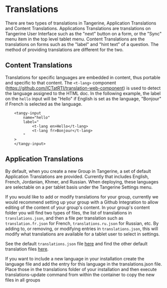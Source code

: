 # Translations

There are two types of translations in Tangerine, Application Translations and Content Translations. Applications Translations are translations on Tangerine User Interface such as the "next" button on a form, or the "Sync" menu item in the top level tablet menu. Content Translations are the translations on forms such as the "label" and "hint text" of a question. The method of providing translations are different for the two.

## Content Translations
Translations for specific languages are embedded in content, thus portable and specific to that content. The `<t-lang>` component (https://github.com/ICTatRTI/translation-web-component) is used to detect the language assigned to the HTML doc. In the following example, the label on the `hello` input will be "Hello" if English is set as the language, "Bonjour" if French is selected as the language.

```
	<tangy-input 
		name="hello"
		label="
			<t-lang en>Hello</t-lang>
			<t-lang fr>Bonjour</t-lang>
		"
	>
	</tangy-input>
```

## Application Translations
By default, when you create a new Group in Tangerine, a set of default Application Translations are provided. Currently that includes English, French, Jordanian, Khmer, and Russian. When deploying, these languages are selectable on a per tablet basis under the Tangerine Settings menu.

If you would like to add or modify translations for your group, currently we would recommend setting up your group with a Github Integration to allow editing of the content of your group's content. In your group's content folder you will find two types of files, the list of translations in `translations.json`, and then a file per translation such as `translation.fr.json` for French, `translations.ru.json` for Russian, etc. By adding to, or removing, or modifying entries in `translations.json`, this will modify what translations are available for a tablet user to select in settings. 

See the default `translations.json` file [here](https://github.com/Tangerine-Community/Tangerine/blob/master/client/default-assets/translations.json) and find the other default translation files [here](https://github.com/Tangerine-Community/Tangerine/tree/master/client/default-assets).

If you want to include a new language in your installation create the language file and add the entry for this language in the translations.json file. Place those in the translations folder of your installation and then execute translations-update command from within the container to copy the new files in all groups

